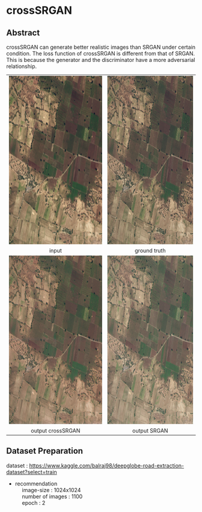 # crossSRGAN

## Abstract
crossSRGAN can generate better realistic images than SRGAN under certain condition.
The loss function of crossSRGAN is different from that of SRGAN.
This is because the generator and the discriminator have a more adversarial relationship.

<table>
   <tr>
    <td><img src="images/input.png" width=448 height=448></td>
    <td><img src="images/ground.png" width=448 height=448></td>
   </tr>
   <tr>
    <td align="center">input</td>
    <td align="center">ground truth</td>
   </tr>
   <tr>
    <td><img src="images/output_crossSRGAN.png" width=448 height=448></td>
    <td><img src="images/output_SRGAN.png" width=448 height=448></td>
   </tr>
   <tr>
    <td align="center">output crossSRGAN</td>
    <td align="center">output SRGAN</td>
   </tr>
  </table>

## Dataset Preparation <br>
dataset : https://www.kaggle.com/balraj98/deepglobe-road-extraction-dataset?select=train
- recommendation <br>
&emsp; image-size : 1024x1024 <br>
&emsp; number of images : 1100 <br>
&emsp; epoch : 2

